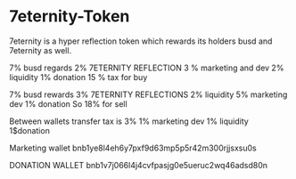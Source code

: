 # 7eternity-Token
7eternity is a hyper reflection token which rewards its holders busd and 7eternity as well.


7% busd regards
2% 7ETERNITY REFLECTION
3 % marketing and dev
2% liquidity 
1% donation 
15 % tax for buy


7% busd rewards
3% 7ETERNITY REFLECTIONS 
2% liquidity 
5% marketing dev
1% donation 
So 18% for sell


Between wallets transfer tax is 3%
1% marketing dev 1% liquidity 1$donation 

Marketing wallet
bnb1ye8l4eh6y7pxf9d63mp5p5r42m300rjjsxsu0s

DONATION WALLET
bnb1v7j066l4j4cvfpasjg0e5ueruc2wq46adsd80n
